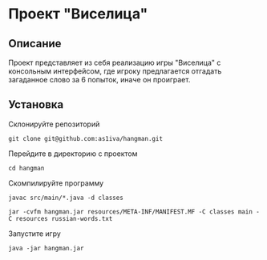 # Проект "Виселица"
## Описание
Проект представляет из себя реализацию игры "Виселица" с консольным интерфейсом, где игроку предлагается отгадать загаданное слово за 6 попыток, иначе он проиграет.


## Установка

Склонируйте репозиторий

```
git clone git@github.com:as1iva/hangman.git
```

Перейдите в директорию с проектом

```
cd hangman
```

Скомпилируйте программу

```
javac src/main/*.java -d classes
```

```
jar -cvfm hangman.jar resources/META-INF/MANIFEST.MF -C classes main -C resources russian-words.txt
```

Запустите игру

```
java -jar hangman.jar
```
